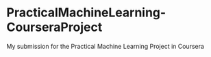 # PracticalMachineLearning-CourseraProject
My submission for the Practical Machine Learning Project in Coursera
